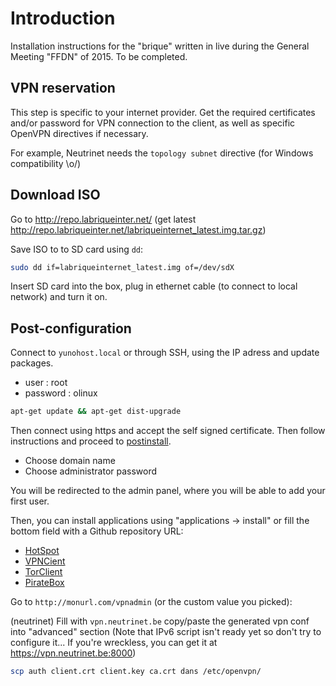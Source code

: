 # Introduction
Installation instructions for the "brique" written in live during the General Meeting "FFDN" of 2015. To be completed.

## VPN reservation

This step is specific to your internet provider. Get the required certificates and/or password for VPN connection to the client, as well as specific OpenVPN directives if necessary.

For example, Neutrinet needs the `topology subnet` directive (for Windows compatibility \o/)

## Download ISO

Go to http://repo.labriqueinter.net/ 
(get latest http://repo.labriqueinter.net/labriqueinternet_latest.img.tar.gz)

Save ISO to to SD card using `dd`:

```bash
sudo dd if=labriqueinternet_latest.img of=/dev/sdX
```

Insert SD card into the box, plug in ethernet cable (to connect to local network) and turn it on.

## Post-configuration
Connect to `yunohost.local` or through SSH, using the IP adress and update packages.

*  user : root
*  password : olinux

```bash
apt-get update && apt-get dist-upgrade
```

Then connect using https and accept the self signed certificate. Then follow instructions and proceed to [postinstall](/postinstall).

* Choose domain name
* Choose administrator password

You will be redirected to the admin panel, where you will be able to add your first user.

Then, you can install applications using "applications -> install" or fill the bottom field with a Github repository URL:

* [HotSpot](https://github.com/labriqueinternet/hotspot_ynh)
* [VPNCient](https://github.com/labriqueinternet/vpnclient_ynh)
* [TorClient](https://github.com/labriqueinternet/torclient_ynh)
* [PirateBox](https://github.com/labriqueinternet/piratebox_ynh)


Go to `http://monurl.com/vpnadmin` (or the custom value you picked):

(neutrinet) Fill with `vpn.neutrinet.be`
copy/paste the generated vpn conf into "advanced" section
(Note that IPv6 script isn't ready yet so don't try to configure it... If you're wreckless, you can get it at https://vpn.neutrinet.be:8000)

```bash
scp auth client.crt client.key ca.crt dans /etc/openvpn/
```